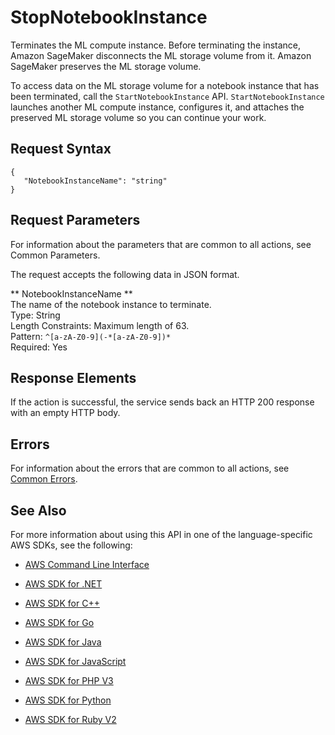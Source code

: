 # StopNotebookInstance<a name="API_StopNotebookInstance"></a>

Terminates the ML compute instance\. Before terminating the instance, Amazon SageMaker disconnects the ML storage volume from it\. Amazon SageMaker preserves the ML storage volume\. 

To access data on the ML storage volume for a notebook instance that has been terminated, call the `StartNotebookInstance` API\. `StartNotebookInstance` launches another ML compute instance, configures it, and attaches the preserved ML storage volume so you can continue your work\. 

## Request Syntax<a name="API_StopNotebookInstance_RequestSyntax"></a>

```
{
   "NotebookInstanceName": "string"
}
```

## Request Parameters<a name="API_StopNotebookInstance_RequestParameters"></a>

For information about the parameters that are common to all actions, see Common Parameters\.

The request accepts the following data in JSON format\.

 ** NotebookInstanceName **   
The name of the notebook instance to terminate\.  
Type: String  
Length Constraints: Maximum length of 63\.  
Pattern: `^[a-zA-Z0-9](-*[a-zA-Z0-9])*`   
Required: Yes

## Response Elements<a name="API_StopNotebookInstance_ResponseElements"></a>

If the action is successful, the service sends back an HTTP 200 response with an empty HTTP body\.

## Errors<a name="API_StopNotebookInstance_Errors"></a>

For information about the errors that are common to all actions, see [Common Errors](CommonErrors.md)\.

## See Also<a name="API_StopNotebookInstance_SeeAlso"></a>

For more information about using this API in one of the language\-specific AWS SDKs, see the following:

+  [AWS Command Line Interface](http://docs.aws.amazon.com/goto/aws-cli/sagemaker-2017-07-24/StopNotebookInstance) 

+  [AWS SDK for \.NET](http://docs.aws.amazon.com/goto/DotNetSDKV3/sagemaker-2017-07-24/StopNotebookInstance) 

+  [AWS SDK for C\+\+](http://docs.aws.amazon.com/goto/SdkForCpp/sagemaker-2017-07-24/StopNotebookInstance) 

+  [AWS SDK for Go](http://docs.aws.amazon.com/goto/SdkForGoV1/sagemaker-2017-07-24/StopNotebookInstance) 

+  [AWS SDK for Java](http://docs.aws.amazon.com/goto/SdkForJava/sagemaker-2017-07-24/StopNotebookInstance) 

+  [AWS SDK for JavaScript](http://docs.aws.amazon.com/goto/AWSJavaScriptSDK/sagemaker-2017-07-24/StopNotebookInstance) 

+  [AWS SDK for PHP V3](http://docs.aws.amazon.com/goto/SdkForPHPV3/sagemaker-2017-07-24/StopNotebookInstance) 

+  [AWS SDK for Python](http://docs.aws.amazon.com/goto/boto3/sagemaker-2017-07-24/StopNotebookInstance) 

+  [AWS SDK for Ruby V2](http://docs.aws.amazon.com/goto/SdkForRubyV2/sagemaker-2017-07-24/StopNotebookInstance) 